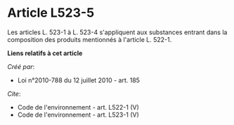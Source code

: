 # Article L523-5

Les articles L. 523-1 à L. 523-4 s'appliquent aux substances entrant dans la composition des produits mentionnés à l'article
L. 522-1.

**Liens relatifs à cet article**

_Créé par_:

  - Loi n°2010-788 du 12 juillet 2010 - art. 185

_Cite_:

  - Code de l'environnement - art. L522-1 (V)
  - Code de l'environnement - art. L523-1 (V)
